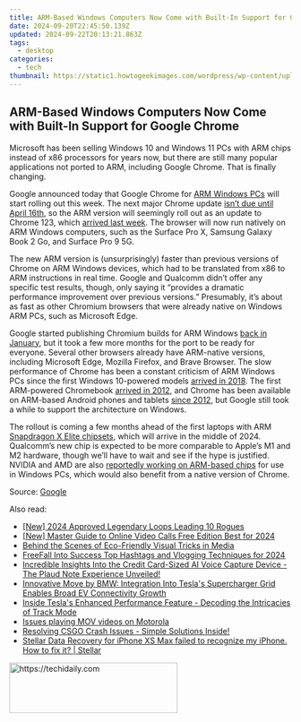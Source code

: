```yaml
---
title: ARM-Based Windows Computers Now Come with Built-In Support for Google Chrome
date: 2024-09-20T22:45:50.139Z
updated: 2024-09-22T20:13:21.863Z
tags:
  - desktop
categories:
  - tech
thumbnail: https://static1.howtogeekimages.com/wordpress/wp-content/uploads/2023/07/google-chrome-1-2.jpg
---
```


## ARM-Based Windows Computers Now Come with Built-In Support for Google Chrome

Microsoft has been selling Windows 10 and Windows 11 PCs with ARM chips instead of x86 processors for years now, but there are still many popular applications not ported to ARM, including Google Chrome. That is finally changing.

 Google announced today that Google Chrome for [ARM Windows PCs](https://fox-http.techidaily.com/essential-list-best-microphones-for-4k-ultra-hd/) will start rolling out this week. The next major Chrome update [isn’t due until April 16th](https://chromiumdash.appspot.com/schedule), so the ARM version will seemingly roll out as an update to Chrome 123, which [arrived last week](https://extra-tips.techidaily.com/in-2024-combining-visual-and-auditory-elements-in-the-windows-photos-app/). The browser will now run natively on ARM Windows computers, such as the Surface Pro X, Samsung Galaxy Book 2 Go, and Surface Pro 9 5G.

 The new ARM version is (unsurprisingly) faster than previous versions of Chrome on ARM Windows devices, which had to be translated from x86 to ARM instructions in real time. Google and Qualcomm didn’t offer any specific test results, though, only saying it “provides a dramatic performance improvement over previous versions.” Presumably, it’s about as fast as other Chromium browsers that were already native on Windows ARM PCs, such as Microsoft Edge.

 Google started publishing Chromium builds for ARM Windows [back in January](https://instagram-clips.techidaily.com/updated-2024-approved-achieve-visual-harmony-optimal-sizing-for-instagram-videos/), but it took a few more months for the port to be ready for everyone. Several other browsers already have ARM-native versions, including Microsoft Edge, Mozilla Firefox, and Brave Browser. The slow performance of Chrome has been a constant criticism of ARM Windows PCs since the first Windows 10-powered models [arrived in 2018](https://www.theverge.com/2017/12/5/16734402/windows-10-arm-snapdragon-laptop-hp-asus-lenovo-hands-on). The first ARM-powered Chromebook [arrived in 2012](https://www.theverge.com/2012/10/18/3521492/google-new-samsung-chromebook-249-monday), and Chrome has been available on ARM-based Android phones and tablets [since 2012](https://www.wired.com/2012/02/chrome-android/), but Google still took a while to support the architecture on Windows.

 The rollout is coming a few months ahead of the first laptops with ARM [Snapdragon X Elite chipsets](https://fox-direct.techidaily.com/2024-approved-economical-sky-craftsmen-top-5-budget-friendly-drones/), which will arrive in the middle of 2024\. Qualcomm’s new chip is expected to be more comparable to Apple’s M1 and M2 hardware, though we’ll have to wait and see if the hype is justified. NVIDIA and AMD are also [reportedly working on ARM-based chips](https://www.reuters.com/technology/nvidia-make-arm-based-pc-chips-major-new-challenge-intel-2023-10-23/) for use in Windows PCs, which would also benefit from a native version of Chrome.

 Source: [Google](https://blog.google/products/chrome/download-google-chrome-windows-pc-arm/)

<ins class="adsbygoogle"
     style="display:block"
     data-ad-format="autorelaxed"
     data-ad-client="ca-pub-7571918770474297"
     data-ad-slot="1223367746"></ins>

<ins class="adsbygoogle"
     style="display:block"
     data-ad-client="ca-pub-7571918770474297"
     data-ad-slot="8358498916"
     data-ad-format="auto"
     data-full-width-responsive="true"></ins>

<span class="atpl-alsoreadstyle">Also read:</span>
<div><ul>
<li><a href="https://remote-screen-capture.techidaily.com/new-2024-approved-legendary-loops-leading-10-rogues/"><u>[New] 2024 Approved Legendary Loops Leading 10 Rogues</u></a></li>
<li><a href="https://video-capture.techidaily.com/new-master-guide-to-online-video-calls-free-edition-best-for-2024/"><u>[New] Master Guide to Online Video Calls Free Edition Best for 2024</u></a></li>
<li><a href="https://fox-info.techidaily.com/behind-the-scenes-of-eco-friendly-visual-tricks-in-media/"><u>Behind the Scenes of Eco-Friendly Visual Tricks in Media</u></a></li>
<li><a href="https://youtube-data.techidaily.com/all-into-success-top-hashtags-and-vlogging-techniques-for-2024/"><u>FreeFall Into Success Top Hashtags and Vlogging Techniques for 2024</u></a></li>
<li><a href="https://some-skills.techidaily.com/incredible-insights-into-the-credit-card-sized-ai-voice-capture-device-the-plaud-note-experience-unveiled/"><u>Incredible Insights Into the Credit Card-Sized AI Voice Capture Device - The Plaud Note Experience Unveiled!</u></a></li>
<li><a href="https://some-skills.techidaily.com/innovative-move-by-bmw-integration-into-teslas-supercharger-grid-enables-broad-ev-connectivity-growth/"><u>Innovative Move by BMW: Integration Into Tesla's Supercharger Grid Enables Broad EV Connectivity Growth</u></a></li>
<li><a href="https://some-skills.techidaily.com/inside-teslas-enhanced-performance-feature-decoding-the-intricacies-of-track-mode/"><u>Inside Tesla's Enhanced Performance Feature - Decoding the Intricacies of Track Mode</u></a></li>
<li><a href="https://review-topics.techidaily.com/issues-playing-mov-videos-on-motorola-by-aiseesoft-video-converter-play-mov-on-android/"><u>Issues playing MOV videos on Motorola</u></a></li>
<li><a href="https://common-error.techidaily.com/resolving-csgo-crash-issues-simple-solutions-inside/"><u>Resolving CSGO Crash Issues - Simple Solutions Inside!</u></a></li>
<li><a href="https://techidaily.com/stellar-data-recovery-for-iphone-xs-max-failed-to-recognize-my-iphone-how-to-fix-it-stellar-by-stellar-data-recovery-ios-iphone-data-recovery/"><u>Stellar Data Recovery for iPhone XS Max failed to recognize my iPhone. How to fix it? | Stellar</u></a></li>
</ul></div>

<!-- affiliate ads begin -->
<a href="https://aligracehair.sjv.io/c/5597632/1918714/19272" target="_top" id="1918714">
  <img src="//a.impactradius-go.com/display-ad/19272-1918714" border="0" alt="https://techidaily.com" width="300" height="90"/>
</a>
<img height="0" width="0" src="https://aligracehair.sjv.io/i/5597632/1918714/19272" style="position:absolute;visibility:hidden;" border="0" />
<!-- affiliate ads end -->

